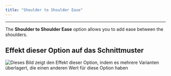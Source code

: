 ```yaml
---
title: "Shoulder to Shoulder Ease"
---
```


***

The **Shoulder to Shoulder Ease** option allows you to add ease between the shoulders.

## Effekt dieser Option auf das Schnittmuster

![Dieses Bild zeigt den Effekt dieser Option, indem es mehrere Varianten überlagert, die einen anderen Wert für diese Option haben](noble_shouldertoshoulderease_sample.svg "Effekt dieser Option auf das Schnittmuster")
